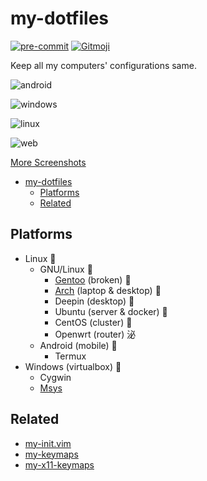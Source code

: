 # my-dotfiles

[![pre-commit](https://img.shields.io/badge/pre--commit-enabled-brightgreen?logo=pre-commit&logoColor=white)](https://github.com/pre-commit/pre-commit)
[![Gitmoji](https://img.shields.io/badge/gitmoji-%20%F0%9F%98%9C%20%F0%9F%98%8D-FFDD67.svg?style=flat-square)](https://gitmoji.dev)

Keep all my computers' configurations same.

![android](https://user-images.githubusercontent.com/32936898/151281612-aee1f23a-b456-45bf-8291-8f012569b000.jpg)

![windows](https://user-images.githubusercontent.com/32936898/151283506-f44001ba-bbfa-4929-b0c3-86dd377213b6.png)

![linux](https://user-images.githubusercontent.com/32936898/151281635-7daa1f6a-3517-496b-bc63-f327607caa31.png)

![web](https://user-images.githubusercontent.com/32936898/151282068-0c77691f-3f89-4ba6-b1cb-e51bd40d514d.png)

[More Screenshots](https://www.zhihu.com/question/20873523/answer/2185169992)

<!-- mdformat-toc start --slug=github --no-anchors --maxlevel=6 --minlevel=1 -->

- [my-dotfiles](#my-dotfiles)
  - [Platforms](#platforms)
  - [Related](#related)

<!-- mdformat-toc end -->

## Platforms

- Linux 
  - GNU/Linux 
    - [Gentoo](https://github.com/Freed-Wu/my-portage) (broken) 
    - [Arch](https://github.com/Freed-Wu/my-pacman.conf) (laptop & desktop) 
    - Deepin (desktop) 
    - Ubuntu (server & docker) 
    - CentOS (cluster) 
    - Openwrt (router) 泌
  - Android (mobile) 
    - Termux
- Windows (virtualbox) 
  - Cygwin
  - [Msys](https://github.com/Freed-Wu/my-msys2-config)

## Related

- [my-init.vim](https://github.com/Freed-Wu/my-init.vim)
- [my-keymaps](https://github.com/Freed-Wu/my-keymaps)
- [my-x11-keymaps](https://github.com/Freed-Wu/my-x11-keymaps)
